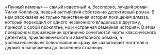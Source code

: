 <!--2017-01-04 13:39:52-->
«Лунный камень» — самый известный и, бесспорно, лучший роман Уилки Коллинза, первый английский собственно детективный роман. В нем рассказана не только таинственная история похищения алмаза, который переходил от одного незаконного владельца к другому, принося с собой проклятье, но и «странная семейная история».
В этом прекрасном произведении органично сочетаются черты классического детектива, приключенческого и авантюрного романа, а увлекательнейшее повествование сразу же захватывает читателя и держит в напряжении до последней страницы.
